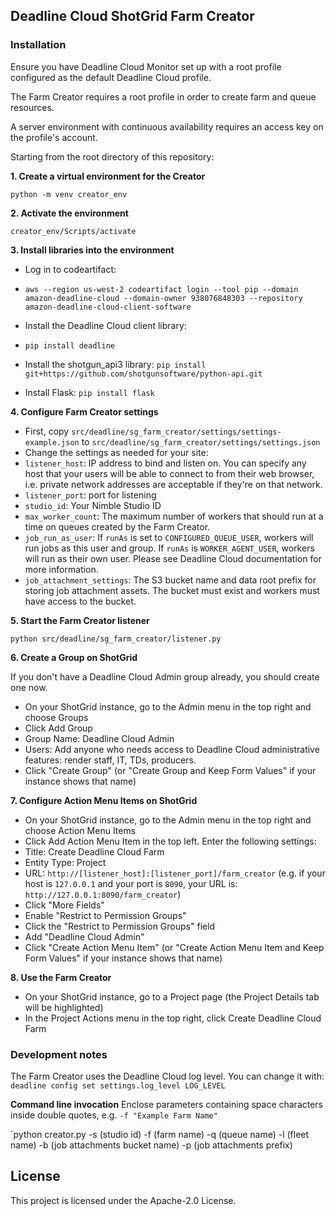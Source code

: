 ## Deadline Cloud ShotGrid Farm Creator

### Installation
Ensure you have Deadline Cloud Monitor set up with a root profile configured as the default Deadline Cloud profile.

The Farm Creator requires a root profile in order to create farm and queue resources.

A server environment with continuous availability requires an access key on the profile's account.

Starting from the root directory of this repository:

**1. Create a virtual environment for the Creator**

  `python -m venv creator_env`

**2. Activate the environment**

  `creator_env/Scripts/activate`

**3. Install libraries into the environment**

  * Log in to codeartifact:
  * `aws --region us-west-2 codeartifact login --tool pip --domain amazon-deadline-cloud --domain-owner 938076848303 --repository amazon-deadline-cloud-client-software`
  * Install the Deadline Cloud client library:
  * `pip install deadline`
  
  * Install the shotgun_api3 library:
  `pip install git+https://github.com/shotgunsoftware/python-api.git`

  * Install Flask:
  `pip install flask`

**4. Configure Farm Creator settings**

  * First, copy `src/deadline/sg_farm_creator/settings/settings-example.json` to `src/deadline/sg_farm_creator/settings/settings.json`
  * Change the settings as needed for your site:
  * `listener_host`: IP address to bind and listen on. You can specify any host that your users will be able to connect to from their web browser, i.e. private network addresses are acceptable if they're on that network.
  * `listener_port`: port for listening
  * `studio_id`: Your Nimble Studio ID
  * `max_worker_count`: The maximum number of workers that should run at a time on queues created by the Farm Creator.
  * `job_run_as_user`: If `runAs` is set to `CONFIGURED_QUEUE_USER`, workers will run jobs as this user and group. If `runAs` is `WORKER_AGENT_USER`, workers will run as their own user. Please see Deadline Cloud documentation for more information.
  * `job_attachment_settings`: The S3 bucket name and data root prefix for storing job attachment assets. The bucket must exist and workers must have access to the bucket.

**5. Start the Farm Creator listener**

  `python src/deadline/sg_farm_creator/listener.py`

**6. Create a Group on ShotGrid**

  If you don't have a Deadline Cloud Admin group already, you should create one now.
  
  * On your ShotGrid instance, go to the Admin menu in the top right and choose Groups
  * Click Add Group
  * Group Name: Deadline Cloud Admin
  * Users: Add anyone who needs access to Deadline Cloud administrative features: render staff, IT, TDs, producers.
  * Click "Create Group" (or "Create Group and Keep Form Values" if your instance shows that name)

**7. Configure Action Menu Items on ShotGrid**

  * On your ShotGrid instance, go to the Admin menu in the top right and choose Action Menu Items
  * Click Add Action Menu Item in the top left. Enter the following settings:
  * Title: Create Deadline Cloud Farm
  * Entity Type: Project
  * URL: `http://[listener_host]:[listener_port]/farm_creator`  (e.g. if your host is `127.0.0.1` and your port is `8090`, your URL is: `http://127.0.0.1:8090/farm_creator`)
  * Click "More Fields"
  * Enable "Restrict to Permission Groups"
  * Click the "Restrict to Permission Groups" field
  * Add "Deadline Cloud Admin"
  * Click "Create Action Menu Item" (or "Create Action Menu Item and Keep Form Values" if your instance shows that name)

**8. Use the Farm Creator**

  * On your ShotGrid instance, go to a Project page (the Project Details tab will be highlighted)
  * In the Project Actions menu in the top right, click Create Deadline Cloud Farm


### Development notes
The Farm Creator uses the Deadline Cloud log level. You can change it with:
`deadline config set settings.log_level LOG_LEVEL`

**Command line invocation**
Enclose parameters containing space characters inside double quotes, e.g. `-f "Example Farm Name"`

`python creator.py -s (studio id) -f (farm name) -q (queue name) -l (fleet name) -b (job attachments bucket name) -p (job attachments prefix)

## License

This project is licensed under the Apache-2.0 License.
